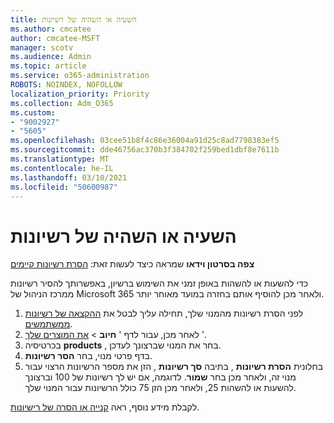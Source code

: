 ```yaml
---
title: השעיה או השהיה של רשיונות
ms.author: cmcatee
author: cmcatee-MSFT
manager: scotv
ms.audience: Admin
ms.topic: article
ms.service: o365-administration
ROBOTS: NOINDEX, NOFOLLOW
localization_priority: Priority
ms.collection: Adm_O365
ms.custom:
- "9002927"
- "5605"
ms.openlocfilehash: 03cee51b8f4c86e36004a91d25c8ad7798383ef5
ms.sourcegitcommit: dde46756ac370b3f384702f259bed1dbf8e7611b
ms.translationtype: MT
ms.contentlocale: he-IL
ms.lasthandoff: 03/10/2021
ms.locfileid: "50600987"
---
```

# <a name="suspend-or-pause-licenses"></a>השעיה או השהיה של רשיונות

**צפה בסרטון וידאו** שמראה כיצד לעשות זאת: [הסרת רשיונות קיימים](https://go.microsoft.com/fwlink/p/?linkid=2154938)

כדי להשעות או להשהות באופן זמני את השימוש ברשיון, באפשרותך להסיר רשיונות ממרכז הניהול של Microsoft 365 ולאחר מכן להוסיף אותם בחזרה במועד מאוחר יותר.

1. לפני הסרת רשיונות מהמנוי שלך, תחילה עליך לבטל את [ההקצאה של רשיונות ממשתמשים](https://docs.microsoft.com/microsoft-365/admin/manage/remove-licenses-from-users).
2. לאחר מכן, עבור לדף ' **חיוב**  >  [את המוצרים שלך](https://go.microsoft.com/fwlink/p/?linkid=842054) '.
3. בכרטיסיה **products** , בחר את המנוי שברצונך לעדכן.
4. בדף פרטי מנוי, בחר **הסר רשיונות**.
5. בחלונית **הסרת רשיונות** , בתיבה **סך רשיונות** , הזן את מספר הרשיונות הרצוי עבור מנוי זה, ולאחר מכן בחר **שמור**. לדוגמה, אם יש לך רשיונות של 100 וברצונך להשעות או להשהות 25, ולאחר מכן הזן 75 כולל הרשיונות עבור המנוי שלך.

לקבלת מידע נוסף, ראה [קנייה או הסרה של רישיונות](https://docs.microsoft.com/microsoft-365/commerce/licenses/buy-licenses).